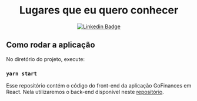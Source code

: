 <h1 align="center">Lugares que eu quero conhecer</h1>

<div align="center">

[![Linkedin Badge](https://img.shields.io/badge/-Guilherme%20Sandi-292929?style=flat-square&logo=Linkedin&logoColor=white&link=https://www.linkedin.com/in/guilhermesandi/)](https://www.linkedin.com/in/guilhermesandi/)

</div>

## Como rodar a aplicação
No diretório do projeto, execute:

### `yarn start`

Esse repositório contém o código do front-end da aplicação GoFinances em React. Nela utilizaremos o back-end disponível neste [repositório](https://github.com/guilhermesandi/typeorm-upload).
